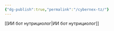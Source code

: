 ```yaml
---
{"dg-publish":true,"permalink":"/cybernex-tz/"}
---
```




[[ИИ бот нутрициолог\|ИИ бот нутрициолог]]